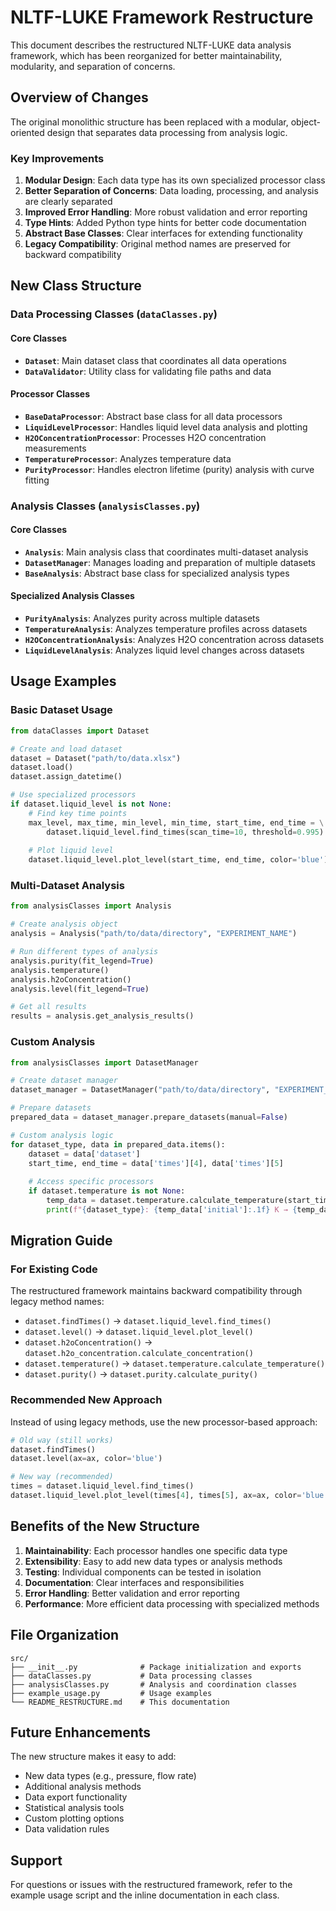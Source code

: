 # NLTF-LUKE Framework Restructure

This document describes the restructured NLTF-LUKE data analysis framework, which has been reorganized for better maintainability, modularity, and separation of concerns.

## Overview of Changes

The original monolithic structure has been replaced with a modular, object-oriented design that separates data processing from analysis logic.

### Key Improvements

1. **Modular Design**: Each data type has its own specialized processor class
2. **Better Separation of Concerns**: Data loading, processing, and analysis are clearly separated
3. **Improved Error Handling**: More robust validation and error reporting
4. **Type Hints**: Added Python type hints for better code documentation
5. **Abstract Base Classes**: Clear interfaces for extending functionality
6. **Legacy Compatibility**: Original method names are preserved for backward compatibility

## New Class Structure

### Data Processing Classes (`dataClasses.py`)

#### Core Classes
- **`Dataset`**: Main dataset class that coordinates all data operations
- **`DataValidator`**: Utility class for validating file paths and data

#### Processor Classes
- **`BaseDataProcessor`**: Abstract base class for all data processors
- **`LiquidLevelProcessor`**: Handles liquid level data analysis and plotting
- **`H2OConcentrationProcessor`**: Processes H2O concentration measurements
- **`TemperatureProcessor`**: Analyzes temperature data
- **`PurityProcessor`**: Handles electron lifetime (purity) analysis with curve fitting

### Analysis Classes (`analysisClasses.py`)

#### Core Classes
- **`Analysis`**: Main analysis class that coordinates multi-dataset analysis
- **`DatasetManager`**: Manages loading and preparation of multiple datasets
- **`BaseAnalysis`**: Abstract base class for specialized analysis types

#### Specialized Analysis Classes
- **`PurityAnalysis`**: Analyzes purity across multiple datasets
- **`TemperatureAnalysis`**: Analyzes temperature profiles across datasets
- **`H2OConcentrationAnalysis`**: Analyzes H2O concentration across datasets
- **`LiquidLevelAnalysis`**: Analyzes liquid level changes across datasets

## Usage Examples

### Basic Dataset Usage

```python
from dataClasses import Dataset

# Create and load dataset
dataset = Dataset("path/to/data.xlsx")
dataset.load()
dataset.assign_datetime()

# Use specialized processors
if dataset.liquid_level is not None:
    # Find key time points
    max_level, max_time, min_level, min_time, start_time, end_time = \
        dataset.liquid_level.find_times(scan_time=10, threshold=0.995)
    
    # Plot liquid level
    dataset.liquid_level.plot_level(start_time, end_time, color='blue')
```

### Multi-Dataset Analysis

```python
from analysisClasses import Analysis

# Create analysis object
analysis = Analysis("path/to/data/directory", "EXPERIMENT_NAME")

# Run different types of analysis
analysis.purity(fit_legend=True)
analysis.temperature()
analysis.h2oConcentration()
analysis.level(fit_legend=True)

# Get all results
results = analysis.get_analysis_results()
```

### Custom Analysis

```python
from analysisClasses import DatasetManager

# Create dataset manager
dataset_manager = DatasetManager("path/to/data/directory", "EXPERIMENT_NAME")

# Prepare datasets
prepared_data = dataset_manager.prepare_datasets(manual=False)

# Custom analysis logic
for dataset_type, data in prepared_data.items():
    dataset = data['dataset']
    start_time, end_time = data['times'][4], data['times'][5]
    
    # Access specific processors
    if dataset.temperature is not None:
        temp_data = dataset.temperature.calculate_temperature(start_time, end_time)
        print(f"{dataset_type}: {temp_data['initial']:.1f} K → {temp_data['final']:.1f} K")
```

## Migration Guide

### For Existing Code

The restructured framework maintains backward compatibility through legacy method names:

- `dataset.findTimes()` → `dataset.liquid_level.find_times()`
- `dataset.level()` → `dataset.liquid_level.plot_level()`
- `dataset.h2oConcentration()` → `dataset.h2o_concentration.calculate_concentration()`
- `dataset.temperature()` → `dataset.temperature.calculate_temperature()`
- `dataset.purity()` → `dataset.purity.calculate_purity()`

### Recommended New Approach

Instead of using legacy methods, use the new processor-based approach:

```python
# Old way (still works)
dataset.findTimes()
dataset.level(ax=ax, color='blue')

# New way (recommended)
times = dataset.liquid_level.find_times()
dataset.liquid_level.plot_level(times[4], times[5], ax=ax, color='blue')
```

## Benefits of the New Structure

1. **Maintainability**: Each processor handles one specific data type
2. **Extensibility**: Easy to add new data types or analysis methods
3. **Testing**: Individual components can be tested in isolation
4. **Documentation**: Clear interfaces and responsibilities
5. **Error Handling**: Better validation and error reporting
6. **Performance**: More efficient data processing with specialized methods

## File Organization

```
src/
├── __init__.py              # Package initialization and exports
├── dataClasses.py           # Data processing classes
├── analysisClasses.py       # Analysis and coordination classes
├── example_usage.py         # Usage examples
└── README_RESTRUCTURE.md    # This documentation
```

## Future Enhancements

The new structure makes it easy to add:

- New data types (e.g., pressure, flow rate)
- Additional analysis methods
- Data export functionality
- Statistical analysis tools
- Custom plotting options
- Data validation rules

## Support

For questions or issues with the restructured framework, refer to the example usage script and the inline documentation in each class.
